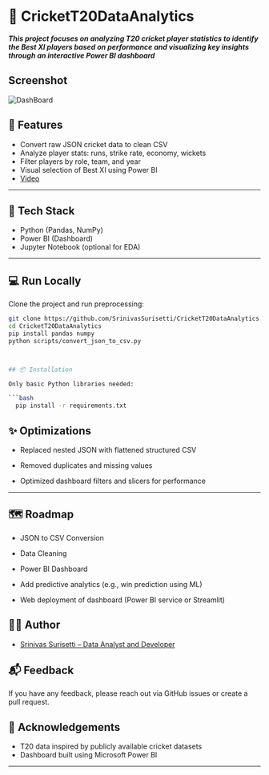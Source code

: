 
# 🏏 CricketT20DataAnalytics
***This project focuses on analyzing T20 cricket player statistics to identify the **Best XI** players based on performance and visualizing key insights through an interactive **Power BI dashboard*****
## Screenshot



![DashBoard](https://github.com/user-attachments/assets/234796c6-f844-4046-80b3-5526802d5c88)



## 🚀 Features

- Convert raw JSON cricket data to clean CSV
- Analyze player stats: runs, strike rate, economy, wickets
- Filter players by role, team, and year
- Visual selection of Best XI using Power BI
- [Video](https://github.com/user-attachments/assets/1c5fe54b-9c6c-4f0d-9731-dd2ad51aafc8)

----


## 🧰 Tech Stack

- Python (Pandas, NumPy)
- Power BI (Dashboard)
- Jupyter Notebook (optional for EDA)

---
##  💻 Run Locally

Clone the project and run preprocessing:

```bash
git clone https://github.com/SrinivasSurisetti/CricketT20DataAnalytics.git
cd CricketT20DataAnalytics
pip install pandas numpy
python scripts/convert_json_to_csv.py



## 📦 Installation

Only basic Python libraries needed:

```bash
  pip install -r requirements.txt
```
    
## ✨ Optimizations

- Replaced nested JSON with flattened structured CSV

- Removed duplicates and missing values

- Optimized dashboard filters and slicers for performance

---

## 🗺️ Roadmap

- JSON to CSV Conversion

- Data Cleaning

- Power BI Dashboard

- Add predictive analytics (e.g., win prediction using ML)

- Web deployment of dashboard (Power BI service or Streamlit)


## 🧑‍💻 Author

- [Srinivas Surisetti – Data Analyst and Developer](https://www.github.com/SrinivasSurisetti)



## 📬 Feedback

If you have any feedback, please reach out via GitHub issues or create a pull request.

## 🙏 Acknowledgements

- T20 data inspired by publicly available cricket datasets
- Dashboard built using Microsoft Power BI

--- 
